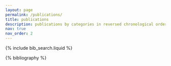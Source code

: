 ```yaml
---
layout: page
permalink: /publications/
title: publications
description: publications by categories in reversed chronological order. generated by jekyll-scholar.
nav: true
nav_order: 2
---
```


{% include bib_search.liquid %}

<div class="publications">

{% bibliography %}

</div>



<!-- _pages/publications.md -->

<!-- Bibsearch Feature -->